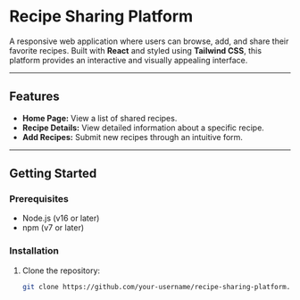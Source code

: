 # Recipe Sharing Platform

A responsive web application where users can browse, add, and share their favorite recipes. Built with **React** and styled using **Tailwind CSS**, this platform provides an interactive and visually appealing interface.

---

## Features
- **Home Page:** View a list of shared recipes.
- **Recipe Details:** View detailed information about a specific recipe.
- **Add Recipes:** Submit new recipes through an intuitive form.

---

## Getting Started

### Prerequisites
- Node.js (v16 or later)
- npm (v7 or later)

### Installation
1. Clone the repository:
   ```bash
   git clone https://github.com/your-username/recipe-sharing-platform.git

